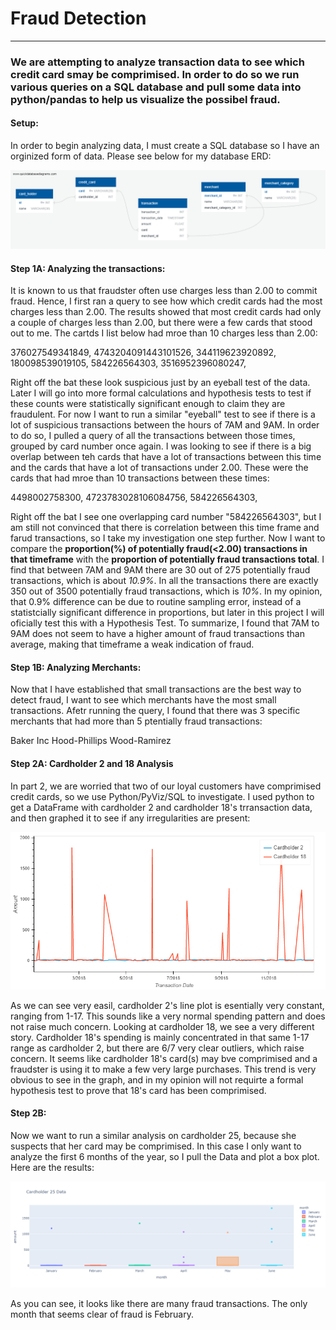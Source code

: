 # Fraud Detection
---
### We are attempting to analyze transaction data to see which credit card smay be comprimised. In order to do so we run various queries on a SQL database and pull some data into python/pandas to help us visualize the possibel fraud.

#### Setup:

In order to begin analyzing data, I must create a SQL database so I have an orginized form of data. Please see below for my database ERD:

![ERD](fraud_ERD.png)


#### Step 1A: Analyzing the transactions:

It is known to us that fraudster often use charges less than 2.00 to commit fraud. Hence, I first ran a query to see how which credit cards had the most charges less than 2.00. The results showed that most credit cards had only a couple of charges less than 2.00, but there were a few cards that stood out to me. The cartds I list below had mroe than 10 charges less than 2.00:

376027549341849,
4743204091443101526,
344119623920892,
180098539019105,
584226564303,
3516952396080247,

Right off the bat these look suspicious just by an eyeball test of the data. Later I will go into more formal calculations and hypothesis tests to test if these counts were statistically significant enough to claim they are fraudulent. For now I want to run a similar "eyeball" test to see if there is a lot of suspicious transactions between the hours of 7AM and 9AM. In order to do so, I pulled a query of all the transactions between those times, grouped by card number once again. I was looking to see if there is a big overlap between teh cards that have a lot of transactions between this time and the cards that have a lot of transactions under 2.00. These were the cards that had mroe than 10 transactions between these times:

4498002758300,
4723783028106084756,
584226564303,

Right off the bat I see one overlapping card number "584226564303", but I am still not convinced that there is correlation between this time frame and farud transactions, so I take my investigation one step further. Now I want to compare the **proportion(%) of potentially fraud(<2.00) transactions in that timeframe** with the **proportion of potentially fraud transactions total**. I find that between 7AM and 9AM there are 30 out of 275 potentially fraud transactions, which is about *10.9%*. In all the transactions there are exactly 350 out of 3500 potentially fraud transactions, which is *10%*. In my opinion, that 0.9% difference can be due to routine sampling error, instead of a statistcially significant difference in proportions, but later in this project I will oficially test this with a Hypothesis Test. To summarize, I found that 7AM to 9AM does not seem to have a higher amount of fraud transactions than average, making that timeframe a weak indication of fraud. 

#### Step 1B: Analyzing Merchants:

Now that I have established that small transactions are the best way to detect fraud, I want to see which merchants have the most small transactions. Afetr running the query, I found that there was 3 specific merchants that had more than 5 ptentially fraud transactions:

Baker Inc
Hood-Phillips
Wood-Ramirez

#### Step 2A: Cardholder 2 and 18 Analysis

In part 2, we are worried that two of our loyal customers have comprimised credit cards, so we use Python/PyViz/SQL to investigate. I used python to get a DataFrame with cardholder 2 and cardholder 18's trransaction data, and then graphed it to see if any irregularities are present:

![Cardholder_Data](cardholder_2_18.png)

As we can see very easil, cardholder 2's line plot is esentially very constant, ranging from 1-17. This sounds like a very normal spending pattern and does not raise much concern. Looking at cardholder 18, we see a very different story. Cardholder 18's spending is mainly concentrated in that same 1-17 range as cardholder 2, but there are 6/7 very clear outliers, which raise concern. It seems like cardholder 18's card(s) may bve comprimised and a fraudster is using it to make a few very large purchases. This trend is very obvious to see in the graph, and in my opinion will not requirte a formal hypothesis test to prove that 18's card has been comprimised.

#### Step 2B: 

Now we want to run a similar analysis on cardholder 25, because she suspects that her card may be comprimised. In this case I only want to analyze the first 6 months of the year, so I pull the Data and plot a box plot. Here are the results:

![Cardholder_Data](cardholder_25.png)

As you can see, it looks like there are many fraud transactions. The only month that seems clear of fraud is February.


